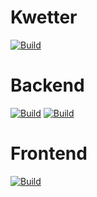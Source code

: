 # Kwetter
[![Build](https://github.com/tinusweber/Kwetter/actions/workflows/codeql.yml/badge.svg?branch=main)](https://github.com/tinusweber/Kwetter/actions/workflows/codeql.yml)

# Backend
[![Build](https://github.com/tinusweber/Kwetter/actions/workflows/dotnet.yml/badge.svg?branch=main)](https://github.com/tinusweber/Kwetter/actions/workflows/dotnet.yml)
[![Build](https://github.com/tinusweber/Kwetter/actions/workflows/dockerhub.yml/badge.svg?branch=main)](https://github.com/tinusweber/Kwetter/actions/workflows/dockerhub.yml)

# Frontend
[![Build](https://github.com/tinusweber/Kwetter/actions/workflows/nodejs.yml/badge.svg?branch=main)](https://github.com/tinusweber/Kwetter/actions/workflows/nodejs.yml)
